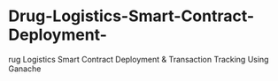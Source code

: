# Drug-Logistics-Smart-Contract-Deployment-
rug Logistics Smart Contract Deployment &amp;  Transaction Tracking Using Ganache 
